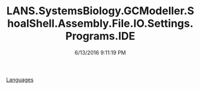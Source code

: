 ﻿---
title: LANS.SystemsBiology.GCModeller.ShoalShell.Assembly.File.IO.Settings.Programs.IDE
date: 6/13/2016 9:11:19 PM
---

[Languages](T-LANS.SystemsBiology.GCModeller.ShoalShell.Assembly.File.IO.Settings.Programs.IDE.Languages.html)
